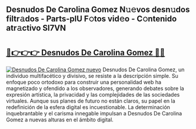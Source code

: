 ## Desnudos De Carolina Gomez N𝚞𝚎vos desn𝚞dos filtr𝚊dos - Parts-plU F𝚘tos vid𝚎o - C𝚘ntenido atr𝚊ctivo Sl7VN

# <h2><a href="http://mb6xks.tromn.icu/?c=Desnudos+De+Carolina+Gomez">🔗👉👉👉 Desnudos De Carolina Gomez 🔗🔗</a></h2>

[![Desnudos De Carolina Gomez nuevo](https://i.imgur.com/pEAQMta.gif)](http://mb6xks.tromn.icu/?c=Desnudos+De+Carolina+Gomez)
Desnudos De Carolina Gomez, un individuo multifacético y divisivo, se resiste a la descripción simple. Su enfoque poco ortodoxo para construir una personalidad web ha magnetizado y ofendido a los observadores, generando debates sobre la expresión artística, la privacidad y las complejidades de las sociedades virtuales. Aunque sus planes de futuro no están claros, su papel en la redefinición de la esfera digital es incuestionable. La determinación inquebrantable y el carisma innegable impulsan a Desnudos De Carolina Gomez a nuevas alturas en el ámbito digital.
